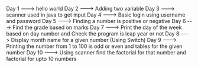 Day 1 ---> hello world
Day 2 ---> Adding two variable 
Day 3 ---> scanner used in java to get input
Day 4 ---> Basic login using username and password
Day 5 ---> Finding a number is positive or negative
Day 6 ---> Find the grade based on marks
Day 7 ---> Print the day of the week based on day number and
          Check the program is leap year or not
Day 8 ---> Display month name for a given number (Using Switch)
Day 9 ---> Printing the number from 1 to 100 is odd or even and 
          tables for the given number 
Day 10 ---> Using scanner find the factorial for that number and
          factorial for upto 10 numbers
